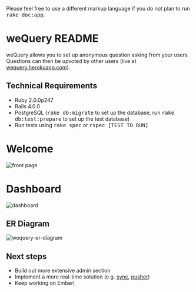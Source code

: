 


Please feel free to use a different markup language if you do not plan to run
<tt>rake doc:app</tt>.

weQuery README
===================

weQuery allows you to set up anonymous question asking from your users. Questions can then be upvoted by other users (live at [wequery.herokuapp.com](http://wequery.herokuapp.com/)).

Technical Requirements
-------------------
* Ruby 2.0.0p247
* Rails 4.0.0
* PostgreSQL (<tt>rake db:migrate</tt> to set up the database, run <tt>rake db:test:prepare</tt> to set up the test database)
* Run tests using <tt>rake spec</tt> or <tt>rspec [TEST TO RUN]</tt>

Welcome
===================
![front page](https://lh5.googleusercontent.com/-1GNLCvg2R58/UmW5G1nbMZI/AAAAAAAAAA0/JuekXWCo4jw/w954-h464-no/weQueryfrontpage.png)

Dashboard
===================
![dashboard](https://lh6.googleusercontent.com/-6aP72iKzYkQ/UmW5G3E4tEI/AAAAAAAAAAs/oV_-8YYCU8o/w954-h464-no/weQuerydashboard.png)

ER Diagram
-------------------
![wequery-er-diagram](https://lh5.googleusercontent.com/-0ZoiynL799Q/UmWt3JtJ_GI/AAAAAAAANXk/DoOFzwpbCxY/w386-h305-no/wequery_er_diagram.png)

Next steps
-------------------
* Build out more extensive admin section
* Implement a more real-time solution (e.g. [sync](https://github.com/chrismccord/sync), [pusher](https://github.com/pusher/pusher-gem))
* Keep working on Ember!
